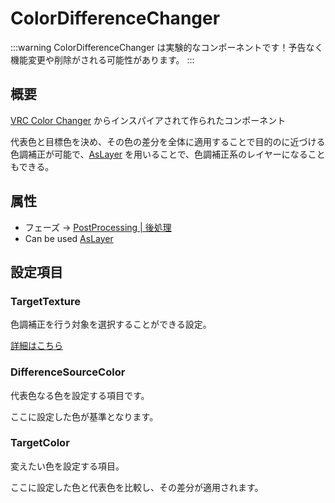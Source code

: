 # ColorDifferenceChanger

:::warning
ColorDifferenceChanger は実験的なコンポーネントです！予告なく機能変更や削除がされる可能性があります。
:::

## 概要

[VRC Color Changer](https://pukorufu.booth.pm/items/6519471) からインスパイアされて作られたコンポーネント

代表色と目標色を決め、その色の差分を全体に適用することで目的のに近づける色調補正が可能で、[AsLayer](/docs/Reference/MultiLayerImageCanvas/AsLayer.md) を用いることで、色調補正系のレイヤーになることもできる。

## 属性

- フェーズ -> [PostProcessing | 後処理](/docs/Reference/General/ExecutionOrder.md#postprocessing--後処理)
- Can be used [AsLayer](/docs/Reference/MultiLayerImageCanvas/AsLayer.md)

## 設定項目

### TargetTexture

色調補正を行う対象を選択することができる設定。

[詳細はこちら](/docs/Reference/Common/TextureSelector)

### DifferenceSourceColor

代表色なる色を設定する項目です。

ここに設定した色が基準となります。

### TargetColor

変えたい色を設定する項目。

ここに設定した色と代表色を比較し、その差分が適用されます。
